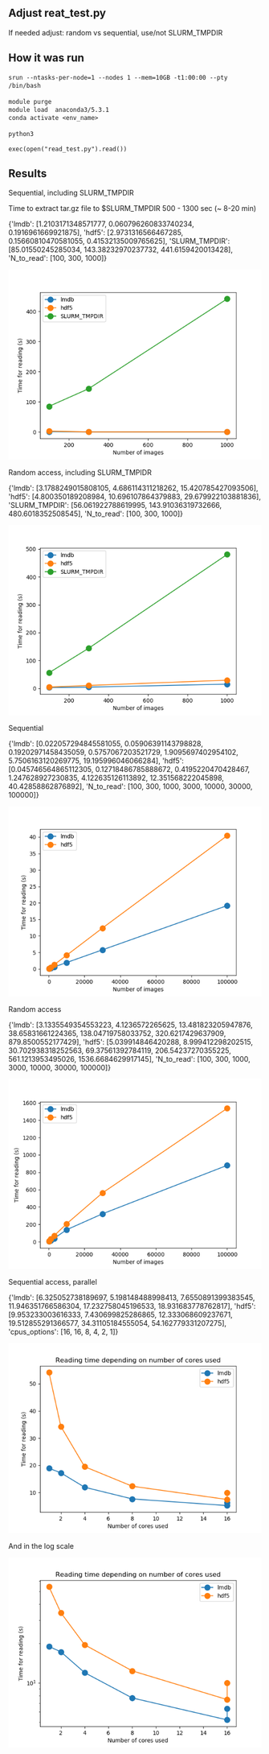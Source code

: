 ## Adjust reat_test.py

If needed adjust: random vs sequential, use/not SLURM_TMPDIR


## How it was run

```{bash}
srun --ntasks-per-node=1 --nodes 1 --mem=10GB -t1:00:00 --pty /bin/bash

module purge
module load  anaconda3/5.3.1
conda activate <env_name>

python3
```

```{python}
exec(open("read_test.py").read())
```


## Results


Sequential, including SLURM_TMPDIR

Time to extract tar.gz file to $SLURM_TMPDIR 
500 - 1300 sec (~ 8-20 min)

{'lmdb': [1.2103171348571777, 0.060796260833740234, 0.1916961669921875], 'hdf5': [2.9731316566467285, 0.15660810470581055, 0.41532135009765625], 'SLURM_TMPDIR': [85.01550245285034, 143.38232970237732, 441.6159420013428], 'N_to_read': [100, 300, 1000]}

![Sequential_read_plot](read_sequential_with_slurmTmpdir.png)

Random access, including SLURM_TMPIDR

{'lmdb': [3.1788249015808105, 4.686114311218262, 15.420785427093506], 'hdf5': [4.800350189208984, 10.696107864379883, 29.679922103881836], 'SLURM_TMPDIR': [56.061922788619995, 143.91036319732666, 480.6018352508545], 'N_to_read': [100, 300, 1000]}

![Sequential_read_plot](read_random_with_slurmTmpdir.png)

Sequential

{'lmdb': [0.022057294845581055, 0.05906391143798828, 0.19202971458435059, 0.5757067203521729, 1.9095697402954102, 5.7506163120269775, 19.195996046066284], 'hdf5': [0.045746564865112305, 0.12718486785888672, 0.4195220470428467, 1.247628927230835, 4.122635126113892, 12.351568222045898, 40.42858862876892], 'N_to_read': [100, 300, 1000, 3000, 10000, 30000, 100000]}

![Sequential_read_plot](read_sequential.png)


Random access


{'lmdb': [3.1335549354553223, 4.1236572265625, 13.481823205947876, 38.65831661224365, 138.04719758033752, 320.6217429637909, 879.8500552177429], 'hdf5': [5.039914846420288, 8.999412298202515, 30.702938318252563, 69.37561392784119, 206.54237270355225, 561.1213953495026, 1536.6684629917145], 'N_to_read': [100, 300, 1000, 3000, 10000, 30000, 100000]}

![Random_read_plot](read_rand.png)


Sequential access, parallel


{'lmdb': [6.325052738189697, 5.198148488998413, 7.6550891399383545, 11.946351766586304, 17.232758045196533, 18.931683778762817], 'hdf5': [9.953233003616333, 7.430699825286865, 12.333068609237671, 19.512855291366577, 34.31105184555054, 54.162779331207275], 'cpus_options': [16, 16, 8, 4, 2, 1]}

![Random_read_plot](read_parallel.png)

And in the log scale

![Random_read_plot](read_parallel_log.png)

